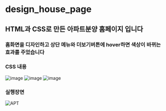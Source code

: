 # design_house_page

## HTML과 CSS로 만든 아파트분양 홈페이지 입니다
### 홈화면을 디자인하고 상단 메뉴와 더보기버튼에 hover하면 색상이 바뀌는 효과를 주었습니다

### CSS 내용
![image](https://user-images.githubusercontent.com/90132197/164404410-d19340a0-d554-44ee-9fe0-21789a6231ca.png)
![image](https://user-images.githubusercontent.com/90132197/164404500-d6edfcdd-48a7-40ce-9788-f914373fe58f.png)
![image](https://user-images.githubusercontent.com/90132197/164404569-80cb32de-22f2-443d-8807-328b305659fb.png)

### 실행장면
![APT](https://user-images.githubusercontent.com/90132197/164388451-1d960bf6-3db9-4720-bec1-70681d7807a5.gif)
